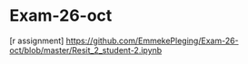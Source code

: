 # Exam-26-oct
[r assignment] https://github.com/EmmekePleging/Exam-26-oct/blob/master/Resit_2_student-2.ipynb
